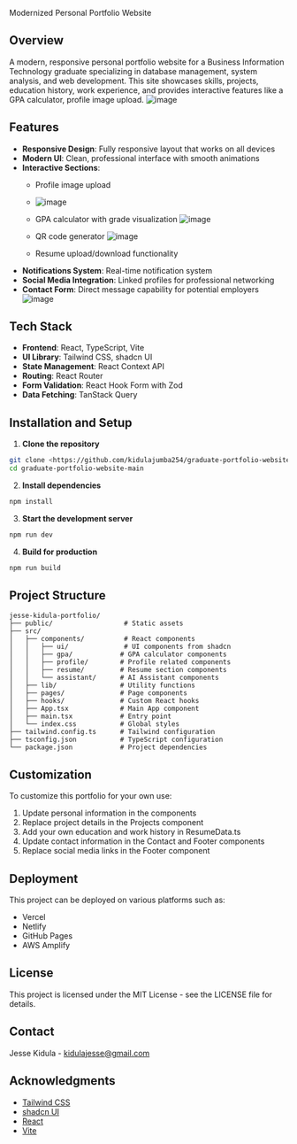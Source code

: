 Modernized Personal Portfolio Website

## Overview

A modern, responsive personal portfolio website for a Business Information Technology graduate specializing in database management, system analysis, and web development. This site showcases skills, projects, education history, work experience, and provides interactive features like a GPA calculator, profile image upload.
![image](https://github.com/user-attachments/assets/2824e3b5-619e-4583-b890-20a5ef978bc7)
## Features

- **Responsive Design**: Fully responsive layout that works on all devices
- **Modern UI**: Clean, professional interface with smooth animations
- **Interactive Sections**:
  - Profile image upload
  - ![image](https://github.com/user-attachments/assets/637b23c7-37c1-4420-af3f-284964fe3e99)

  - GPA calculator with grade visualization
    ![image](https://github.com/user-attachments/assets/613b51f2-b6ce-4ff6-b2e2-18c96dd4c88f)
  - QR code generator
    ![image](https://github.com/user-attachments/assets/fcde1c12-796d-4718-b258-e330bf6fbb40)
  - Resume upload/download functionality
- **Notifications System**: Real-time notification system
- **Social Media Integration**: Linked profiles for professional networking
- **Contact Form**: Direct message capability for potential employers
  ![image](https://github.com/user-attachments/assets/7f7e3ce9-cdcb-4a22-b353-5dbd2b51b695)

## Tech Stack

- **Frontend**: React, TypeScript, Vite
- **UI Library**: Tailwind CSS, shadcn UI
- **State Management**: React Context API
- **Routing**: React Router
- **Form Validation**: React Hook Form with Zod
- **Data Fetching**: TanStack Query

## Installation and Setup

1. **Clone the repository**

```bash
git clone <https://github.com/kidulajumba254/graduate-portfolio-website.git>
cd graduate-portfolio-website-main
```

2. **Install dependencies**

```bash
npm install
```

3. **Start the development server**

```bash
npm run dev
```

4. **Build for production**

```bash
npm run build
```

## Project Structure

```
jesse-kidula-portfolio/
├── public/                  # Static assets
├── src/
│   ├── components/          # React components
│   │   ├── ui/              # UI components from shadcn
│   │   ├── gpa/            # GPA calculator components
│   │   ├── profile/        # Profile related components
│   │   ├── resume/         # Resume section components
│   │   └── assistant/      # AI Assistant components
│   ├── lib/                # Utility functions
│   ├── pages/              # Page components
│   ├── hooks/              # Custom React hooks
│   ├── App.tsx             # Main App component
│   ├── main.tsx            # Entry point
│   └── index.css           # Global styles
├── tailwind.config.ts      # Tailwind configuration
├── tsconfig.json           # TypeScript configuration
└── package.json            # Project dependencies
```

## Customization

To customize this portfolio for your own use:

1. Update personal information in the components
2. Replace project details in the Projects component
3. Add your own education and work history in ResumeData.ts
4. Update contact information in the Contact and Footer components
5. Replace social media links in the Footer component

## Deployment

This project can be deployed on various platforms such as:

- Vercel
- Netlify
- GitHub Pages
- AWS Amplify

## License

This project is licensed under the MIT License - see the LICENSE file for details.

## Contact

Jesse Kidula - kidulajesse@gmail.com


## Acknowledgments

- [Tailwind CSS](https://tailwindcss.com/)
- [shadcn UI](https://ui.shadcn.com/)
- [React](https://reactjs.org/)
- [Vite](https://vitejs.dev/)
